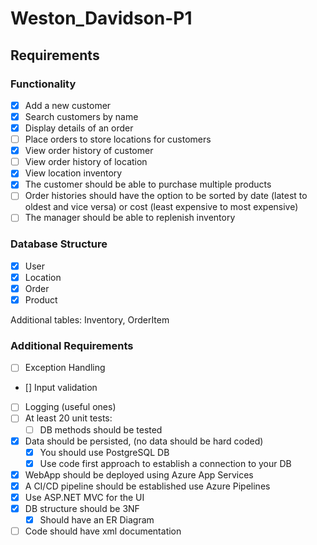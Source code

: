 # Weston_Davidson-P1

## Requirements
### Functionality
- [x] Add a new customer
- [X] Search customers by name
- [X] Display details of an order
- [ ] Place orders to store locations for customers
- [X] View order history of customer
- [ ] View order history of location
- [X] View location inventory
- [X] The customer should be able to purchase multiple products
- [ ] Order histories should have the option to be sorted by date (latest to oldest and vice versa) or cost (least expensive to most expensive)
- [ ] The manager should be able to replenish inventory

### Database Structure
- [x] User
- [x] Location
- [x] Order
- [x] Product

Additional tables: Inventory, OrderItem

### Additional Requirements
- [ ] Exception Handling
- [] Input validation
- [ ] Logging (useful ones)
- [ ] At least 20 unit tests:
  - [ ] DB methods should be tested
- [X] Data should be persisted, (no data should be hard coded)
  - [x] You should use PostgreSQL DB
  - [x] Use code first approach to establish a connection to your DB
- [X] WebApp should be deployed using Azure App Services
- [X] A CI/CD pipeline should be established use Azure Pipelines
- [x] Use ASP.NET MVC for the UI
- [x] DB structure should be 3NF
  - [X] Should have an ER Diagram
- [ ] Code should have xml documentation
